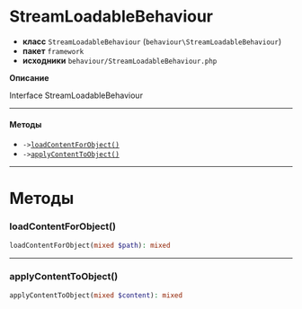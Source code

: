 # StreamLoadableBehaviour

- **класс** `StreamLoadableBehaviour` (`behaviour\StreamLoadableBehaviour`)
- **пакет** `framework`
- **исходники** `behaviour/StreamLoadableBehaviour.php`

**Описание**

Interface StreamLoadableBehaviour

---

#### Методы

- `->`[`loadContentForObject()`](#method-loadcontentforobject)
- `->`[`applyContentToObject()`](#method-applycontenttoobject)

---
# Методы

<a name="method-loadcontentforobject"></a>

### loadContentForObject()
```php
loadContentForObject(mixed $path): mixed
```

---

<a name="method-applycontenttoobject"></a>

### applyContentToObject()
```php
applyContentToObject(mixed $content): mixed
```